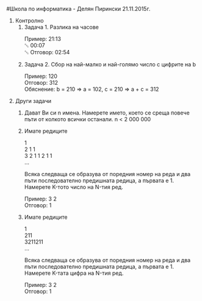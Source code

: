 #Школа по информатика - Делян Пирински 21.11.2015г.
1. Контролно
   1. Задача 1. Разлика на часове <br>
      <p>
      Пример:  21:13 <br>
      ␛         00:07 <br>␛
      Отговор: 02:54 <br>
      </p>
   2. Задача 2. Сбор на най-малко и най-голямо число с цифрите на b <br>
      <p>
      Пример:  120 <br>
      Отговор: 312 <br>
      Обяснение: b = 210 => a = 102, c = 210 => a + c = 312
      </p>
2. Други задачи
   1. Дават Ви си n имена. Намерете името, което се среща повече пъти от колкото всички останали. n < 2 000 000
   2. Имате редиците <br>
      <p>
      1 <br>
      2 1 1 <br>
      3 2 1 1 2 1 1 <br>
      ... <br>
      </p>
      Всяка следваща се образува от поредния номер на реда и два пъти последователно предишната редица, а първата е 1.<br>
      Намерете K-тoто число на N-тия ред.<br>
      <p>
      Пример:  3 2<br>
      Отговор:   1<br>
      </p>
      
   3. Имате редиците<br>
      <p>
      1<br>
      211<br>
      3211211<br>
      ...<br>
      </p>
      Всяка следваща се образува от поредния номер на реда и два пъти последователно предишната редица, а първата е 1.<br>
      Намерете K-тaтa цифра на N-тия ред.<br>
      <p>
      Пример:  3 2<br>
      Отговор:   1<br>
      </p>
      
